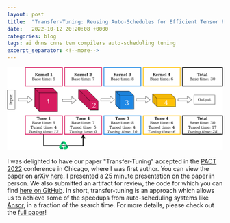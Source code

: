 ```yaml
---
layout: post
title:  "Transfer-Tuning: Reusing Auto-Schedules for Efficient Tensor Program Code Generation"
date:   2022-10-12 20:20:08 +0000
categories: blog
tags: ai dnns cnns tvm compilers auto-scheduling tuning
excerpt_separator: <!--more-->
---
```


![](/assets/transfer-tuning.png)

I was delighted to have our paper "Transfer-Tuning" accepted in the [PACT 2022](https://pact22.cs.illinois.edu/) conference in Chicago, where I was first author.
You can view the paper on [arXiv here](https://arxiv.org/abs/2201.05587).
I presented a 25 minute presentation on the paper in person.
We also submitted an artifact for review, the code for which you can find [here on GitHub](https://github.com/gicLAB/transfer-tuning).
In short, transfer-tuning is an approach which allows us to achieve some of the speedups from auto-scheduling systems like [Ansor](https://www.usenix.org/conference/osdi20/presentation/zheng), in a fraction of the search time.
For more details, please check out the [full paper](https://arxiv.org/abs/2201.05587)!

<!--more-->
